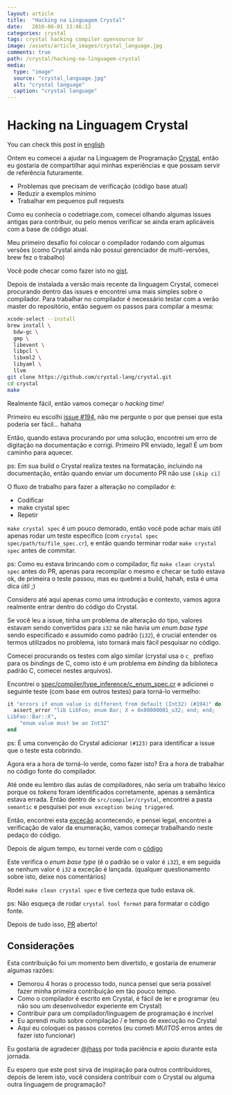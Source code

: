 ```yaml
---
layout: article
title:  "Hacking na Linguagem Crystal"
date:   2016-06-01 13:46:12
categories: crystal
tags: crystal hacking compiler opensource br
image: /assets/article_images/crystal_language.jpg
comments: true
path: /crystal/hacking-na-linguagem-crystal
media:
  type: "image"
  source: "crystal_language.jpg"
  alt: "crystal language"
  caption: "crystal language"
---
```


# Hacking na Linguagem Crystal

You can check this post in [english](/crystal/hacking-on-crystal-language)

Ontem eu comecei a ajudar na Linguagem de Programação [Crystal](http://crystal-lang.org/), então eu gostaria de compartilhar aqui minhas experiências e que possam servir de referência futuramente.

* Problemas que precisam de verificação (código base atual)
* Reduzir a exemplos mínimo
* Trabalhar em pequenos pull requests

Como eu conhecia o codetriage.com, comecei olhando algumas issues antigas para contribuir, ou pelo menos verificar se ainda eram aplicáveis com a base de código atual.

Meu primeiro desafio foi colocar o compilador rodando com algumas versões (como Crystal ainda não possui gerenciador de multi-versões, brew fez o trabalho)

Você pode checar como fazer isto no [gist](https://gist.github.com/fernandes/52dce07fd0b8b902dcfb582c21c56d57).

Depois de instalada a versão mais recente da linguagem Crystal, comecei procurando dentro das issues e encontrei uma mais simples sobre o compilador. Para trabalhar no compilador é necessário testar com a verão master do repositório, então seguem os passos para compilar a mesma:

```bash
xcode-select --install
brew install \
  bdw-gc \
  gmp \
  libevent \
  libpcl \
  libxml2 \
  libyaml \
  llvm
git clone https://github.com/crystal-lang/crystal.git
cd crystal
make
```

Realmente fácil, então vamos começar o _hacking time!_

Primeiro eu escolhi [issue #194](https://github.com/crystal-lang/crystal/issues/194), não me pergunte o por que pensei que esta poderia ser fácil... hahaha

Então, quando estava procurando por uma solução, encontrei um erro de digitação na documentação e corrigi. Primeiro PR enviado, legal! É um bom caminho para aquecer.

ps: Em sua build o Crystal realiza testes na formatação, incluindo na documentação, então quando enviar um documento PR não use `[skip ci]`

O fluxo de trabalho para fazer a alteração no compilador é:

* Codificar
* make crystal spec
* Repetir

`make crystal spec` é um pouco demorado, então você pode achar mais útil apenas rodar um teste específico (com `crystal spec spec/path/to/file_spec.cr`), e então quando terminar rodar `make crystal spec` antes de commitar.

ps: Como eu estava brincando com o compilador, fiz `make clean crystal spec` antes do PR, apenas para recompilar o mesmo e checar se tudo estava ok, de primeira o teste passou, mas eu quebrei a build, hahah, esta é uma dica útil ;)

Considero até aqui apenas como uma introdução e contexto, vamos agora realmente entrar dentro do código do Crystal.

Se você leu a issue, tinha um problema de alteração do tipo, valores estavam sendo convertidos para `i32` se não havia um _enum base type_  sendo especificado e assumido como padrão (`i32`), é crucial entender os termos utilizados no problema, isto tornará mais fácil pesquisar no código.

Comecei procurando os testes com algo similar (crystal usa o `c_` prefixo para os _bindings_ de C, como isto é um problema em _binding_ da biblioteca padrão C, comecei nestes arquivos).

Encontrei o [spec/compiler/type_inference/c_enum_spec.cr](https://github.com/fernandes/crystal/blob/2f6d9e459601b3153c377964bf86dc63160c1bc3/spec/compiler/type_inference/c_enum_spec.cr) e adicionei o seguinte teste (com base em outros testes) para torná-lo vermelho:

```ruby
it "errors if enum value is different from default (Int32) (#194)" do
  assert_error "lib LibFoo; enum Bar; X = 0x00000001_u32; end; end;
LibFoo::Bar::X",
    "enum value must be an Int32"
end
```

ps: É uma convenção do Crystal adicionar `(#123)` para identificar a issue que o teste esta cobrindo.

Agora era a hora de torná-lo verde, como fazer isto? Era a hora de trabalhar no código fonte do compilador.

Até onde eu lembro das aulas de compiladores, não seria um trabalho léxico porque os _tokens_ foram identificados corretamente, apenas a semântica estava errada. Então dentro de `src/compiler/crystal`, encontrei a pasta `semantic` e pesquisei por `enum exception being triggered`.

Então, encontrei esta [exceção](https://github.com/fernandes/crystal/blob/2f6d9e459601b3153c377964bf86dc63160c1bc3/src/compiler/crystal/semantic/top_level_visitor.cr#L580) acontecendo, e pensei legal, encontrei a verificação de valor da enumeração, vamos começar trabalhando neste pedaço do código.

Depois de algum tempo, eu tornei verde com o [código](https://github.com/crystal-lang/crystal/pull/2703/files#diff-6a2ecb55e60454c135921c7303eeaa99R567)

Este verifica o _enum base type_ (é o padrão se o valor é `i32`), e em seguida se nenhum valor é `i32` a exceção é lançada. (qualquer questionamento sobre isto, deixe nos comentários)

Rodei `make clean crystal spec` e tive certeza que tudo estava ok.

ps: Não esqueça de rodar `crystal tool format` para formatar o código fonte.

Depois de tudo isso, [PR](https://github.com/crystal-lang/crystal/pull/2703) aberto!

## Considerações

Esta contribuição foi um momento bem divertido, e gostaria de enumerar algumas razões:

* Demorou 4 horas o processo todo, nunca pensei que seria possível fazer minha primeira contribuição em tão pouco tempo.
* Como o compilador é escrito em Crystal, é fácil de ler e programar (eu não sou um desenvolvedor experiente em Crystal)
* Contribuir para um compilador/linguagem de programação é incrível
* Eu aprendi muito sobre compilação / e tempo de execução no Crystal
* Aqui eu coloquei os passos corretos (eu cometi _MUITOS_ erros antes de fazer isto funcionar)

Eu gostaria de agradecer [@jhass](https://github.com/jhass) por toda paciência e apoio durante esta jornada.

Eu espero que este post sirva de inspiração para outros contribuidores, depois de lerem isto, você considera contribuir com o Crystal ou alguma outra linguagem de programação?
